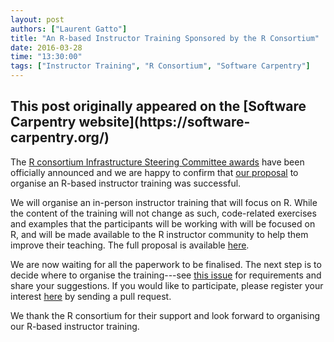 ```yaml
---
layout: post
authors: ["Laurent Gatto"]
title: "An R-based Instructor Training Sponsored by the R Consortium"
date: 2016-03-28
time: "13:30:00"
tags: ["Instructor Training", "R Consortium", "Software Carpentry"]
---
```


<h2>This post originally appeared on the [Software Carpentry website](https://software-carpentry.org/)</h2>

The [R consortium Infrastructure Steering Committee awards](https://www.r-consortium.org/news/announcement/2016/03/r-consortium-funds-technical-initiatives-community-events-and-training)
have been officially announced and we are happy to confirm that
[our proposal](https://github.com/lgatto/SC-ICS-Proposal) to organise an
R-based instructor training was successful.

We will organise an in-person instructor training that will focus
on R. While the content of the training will not change as such,
code-related exercises and examples that the participants will be
working with will be focused on R, and will be made available to the R
instructor community to help them improve their teaching. The full
proposal is available [here](https://github.com/lgatto/SC-ICS-Proposal/blob/master/SC-ISC-proposal.md).

We are now waiting for all the paperwork to be finalised.  The next step is
to decide where to organise the training---see
[this issue](https://github.com/lgatto/SC-ICS-Proposal/issues/9) for
requirements and share your suggestions. If you would like to
participate, please register your interest
[here](https://github.com/lgatto/SC-ICS-Proposal/blob/master/participants.md)
by sending a pull request.

We thank the R consortium for their support and look forward to
organising our R-based instructor training.
